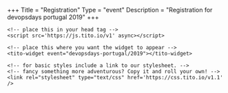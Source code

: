+++
Title = "Registration"
Type = "event"
Description = "Registration for devopsdays portugal 2019"
+++

<div style="width:100%; text-align:left;">

    <!-- place this in your head tag -->
    <script src='https://js.tito.io/v1' async></script>

    <!-- place this where you want the widget to appear -->
    <tito-widget event="devopsdays-portugal/2019"></tito-widget>

    <!-- for basic styles include a link to our stylesheet. -->
    <!-- fancy something more adventurous? Copy it and roll your own! -->
    <link rel="stylesheet" type="text/css" href='https://css.tito.io/v1.1' />
</div>